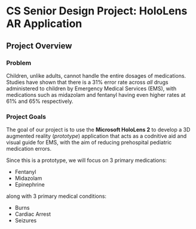 # **CS Senior Design Project: HoloLens AR Application** 

## Project Overview

### **Problem** 
Children, unlike adults, cannot handle the entire dosages of medications.
Studies have shown that there is a 31% error rate across _all_ drugs administered to children by Emergency Medical Services (EMS), with medications such as midazolam and fentanyl having even higher rates at 61% and 65% respectively. 

### **Project Goals**
The goal of our project is to use the **Microsoft HoloLens 2** to develop a 3D augmented reality (_prototype_) application that acts as a codnitive aid and visual guide for EMS, with the aim of reducing prehospital pediatric medication errors.

Since this is a prototype, we will focus on 3 primary medications:
* Fentanyl
* Midazolam
* Epinephrine

along with 3 primary medical conditions:
* Burns
* Cardiac Arrest
* Seizures
